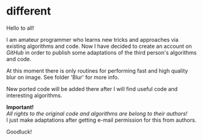 # different
Hello to all!

I am amateur programmer who learns new tricks and approaches via existing algorithms and code. Now I have decided to create an account on *GitHub* in order to publish some adaptations of the third person's algorithms and code.  

At this moment there is only routines for performing fast and high quality blur on image. See folder 'Blur' for more info.  

New ported code will be added there after I will find useful code and interesting algorithms.  

**Important!**  
*All rights to the original code and algorithms are belong to their authors!*  
I just make adaptations after getting e-mail permission for this from authors.  


Goodluck!
